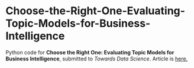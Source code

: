 # Choose-the-Right-One-Evaluating-Topic-Models-for-Business-Intelligence
Python code for **Choose the Right One: Evaluating Topic Models for Business Intelligence**, submitted to *Towards Data Science*. 
Article is [here.](TBA)
